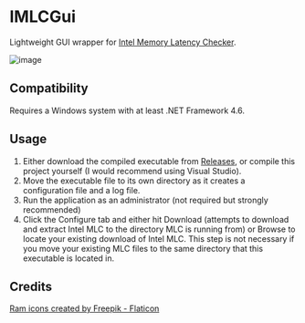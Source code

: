 # IMLCGui

Lightweight GUI wrapper for [Intel Memory Latency Checker](https://www.intel.com/content/www/us/en/developer/articles/tool/intelr-memory-latency-checker.html).

![image](https://user-images.githubusercontent.com/3731915/149403322-df1f5ef8-11be-4e17-aca6-1dba0aa2cc5b.png)

## Compatibility
Requires a Windows system with at least .NET Framework 4.6.

## Usage
1. Either download the compiled executable from [Releases](../../releases), or compile this project yourself (I would recommend using Visual Studio).
2. Move the executable file to its own directory as it creates a configuration file and a log file.
4. Run the application as an administrator (not required but strongly recommended)
5. Click the Configure tab and either hit Download (attempts to download and extract Intel MLC to the directory MLC is running from) or Browse to locate your existing download of Intel MLC. This step is not necessary if you move your existing MLC files to the same directory that this executable is located in.

## Credits
<a href="https://www.flaticon.com/free-icons/ram" title="ram icons">Ram icons created by Freepik - Flaticon</a>
